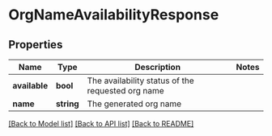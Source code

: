 # OrgNameAvailabilityResponse

## Properties
Name | Type | Description | Notes
------------ | ------------- | ------------- | -------------
**available** | **bool** | The availability status of the requested org name | 
**name** | **string** | The generated org name | 

[[Back to Model list]](../README.md#documentation-for-models) [[Back to API list]](../README.md#documentation-for-api-endpoints) [[Back to README]](../README.md)


